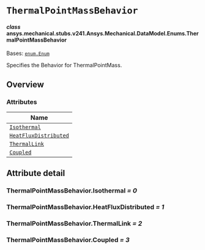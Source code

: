 # `ThermalPointMassBehavior`



#### *class* ansys.mechanical.stubs.v241.Ansys.Mechanical.DataModel.Enums.ThermalPointMassBehavior

Bases: [`enum.Enum`](https://docs.python.org/3/library/enum.html#enum.Enum)

Specifies the Behavior for ThermalPointMass.

<!-- !! processed by numpydoc !! -->

<a id="overview"></a>

## Overview

### Attributes

| Name |
| -------------------------------------------------------------------------------------------------------------------------------------------------------- |
| [`Isothermal`](../../../../../v242/Ansys/Mechanical/DataModel/Enums/ThermalPointMassBehavior.md#ThermalPointMassBehavior.Isothermal) |
| [`HeatFluxDistributed`](../../../../../v242/Ansys/Mechanical/DataModel/Enums/ThermalPointMassBehavior.md#ThermalPointMassBehavior.HeatFluxDistributed) |
| [`ThermalLink`](../../../../../v242/Ansys/Mechanical/DataModel/Enums/ThermalPointMassBehavior.md#ThermalPointMassBehavior.ThermalLink) |
| [`Coupled`](../../../../../v242/Ansys/Mechanical/DataModel/Enums/ThermalPointMassBehavior.md#ThermalPointMassBehavior.Coupled) |

<a id="attribute-detail"></a>

## Attribute detail

<a id="ThermalPointMassBehavior.Isothermal"></a>

### ThermalPointMassBehavior.Isothermal *= 0*

<a id="ThermalPointMassBehavior.HeatFluxDistributed"></a>

### ThermalPointMassBehavior.HeatFluxDistributed *= 1*

<a id="ThermalPointMassBehavior.ThermalLink"></a>

### ThermalPointMassBehavior.ThermalLink *= 2*

<a id="ThermalPointMassBehavior.Coupled"></a>

### ThermalPointMassBehavior.Coupled *= 3*


